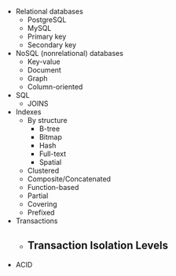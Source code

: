 
- Relational databases
  - PostgreSQL
  - MySQL
  - Primary key
  - Secondary key
- NoSQL (nonrelational) databases
  - Key-value
  - Document
  - Graph
  - Column-oriented
- SQL
  - JOINS
- Indexes
  - By structure
    - B-tree
    - Bitmap
    - Hash
    - Full-text
    - Spatial
  - Clustered
  - Composite/Concatenated
  - Function-based
  - Partial
  - Covering
  - Prefixed
- Transactions
  - Transaction Isolation Levels
    - 
- ACID
